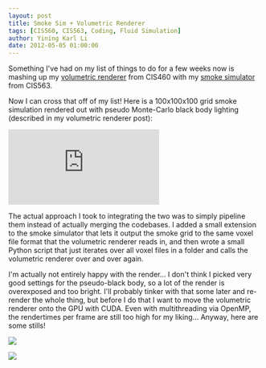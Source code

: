 ```yaml
---
layout: post
title: Smoke Sim + Volumetric Renderer
tags: [CIS560, CIS563, Coding, Fluid Simulation]
author: Yining Karl Li
date: 2012-05-05 01:00:00
---
```


Something I've had on my list of things to do for a few weeks now is mashing up my [volumetric renderer](http://blog.yiningkarlli.com/2011/10/a-volumetric-renderer-for-rendering-volumes.html) from CIS460 with my [smoke simulator](http://blog.yiningkarlli.com/2012/03/smoke-sim-preconditioning-and-huge.html) from CIS563.

Now I can cross that off of my list! Here is a 100x100x100 grid smoke simulation rendered out with pseudo Monte-Carlo black body lighting (described in my volumetric renderer post):

<div class='embed-container'><iframe src='https://player.vimeo.com/video/41543438' frameborder='0'>Smoke Simulator Pseudo-Blackbody Test</iframe></div>

The actual approach I took to integrating the two was to simply pipeline them instead of actually merging the codebases. I added a small extension to the smoke simulator that lets it output the smoke grid to the same voxel file format that the volumetric renderer reads in, and then wrote a small Python script that just iterates over all voxel files in a folder and calls the volumetric renderer over and over again.

I'm actually not entirely happy with the render... I don't think I picked very good settings for the pseudo-black body, so a lot of the render is overexposed and too bright. I'll probably tinker with that some later and re-render the whole thing, but before I do that I want to move the volumetric renderer onto the GPU with CUDA. Even with multithreading via OpenMP, the rendertimes per frame are still too high for my liking... Anyway, here are some stills!
 
[![]({{site.url}}/content/images/2012/May/smoke_vr1.png)]({{site.url}}/content/images/2012/May/smoke_vr1.png)

[![]({{site.url}}/content/images/2012/May/smoke_vr2.png)]({{site.url}}/content/images/2012/May/smoke_vr2.png)
